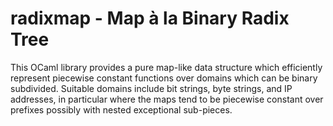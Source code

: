 # radixmap - Map à la Binary Radix Tree

This OCaml library provides a pure map-like data structure which efficiently
represent piecewise constant functions over domains which can be binary
subdivided.  Suitable domains include bit strings, byte strings, and IP
addresses, in particular where the maps tend to be piecewise constant over
prefixes possibly with nested exceptional sub-pieces.
